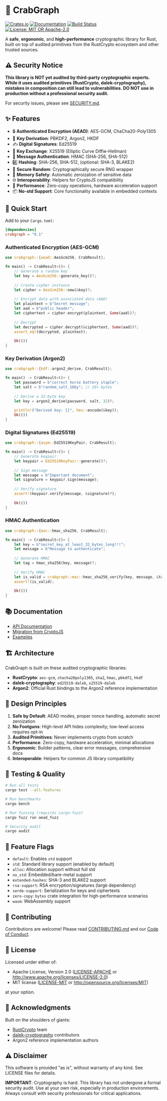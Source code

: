 # 🦀 CrabGraph

[![Crates.io](https://img.shields.io/crates/v/crabgraph.svg)](https://crates.io/crates/crabgraph)
[![Documentation](https://docs.rs/crabgraph/badge.svg)](https://docs.rs/crabgraph)
[![Build Status](https://github.com/AriajSarkar/crabgraph/workflows/CI/badge.svg)](https://github.com/AriajSarkar/crabgraph/actions)
[![License: MIT OR Apache-2.0](https://img.shields.io/badge/License-MIT%20OR%20Apache--2.0-blue.svg)](LICENSE-MIT)

A **safe**, **ergonomic**, and **high-performance** cryptographic library for Rust, built on top of audited primitives from the RustCrypto ecosystem and other trusted sources.

## ⚠️ Security Notice

**This library is NOT yet audited by third-party cryptographic experts. While it uses audited primitives (RustCrypto, dalek-cryptography), mistakes in composition can still lead to vulnerabilities. DO NOT use in production without a professional security audit.**

For security issues, please see [SECURITY.md](SECURITY.md).

## ✨ Features

- 🔒 **Authenticated Encryption (AEAD)**: AES-GCM, ChaCha20-Poly1305
- 🔑 **Key Derivation**: PBKDF2, Argon2, HKDF
- ✍️ **Digital Signatures**: Ed25519
- 🤝 **Key Exchange**: X25519 (Elliptic Curve Diffie-Hellman)
- 🔐 **Message Authentication**: HMAC (SHA-256, SHA-512)
- #️⃣ **Hashing**: SHA-256, SHA-512, (optional: SHA-3, BLAKE2)
- 🎲 **Secure Random**: Cryptographically secure RNG wrapper
- 🧹 **Memory Safety**: Automatic zeroization of sensitive data
- 🌐 **Interoperability**: Helpers for CryptoJS compatibility
- 🚀 **Performance**: Zero-copy operations, hardware acceleration support
- 📦 **No-std Support**: Core functionality available in embedded contexts

## 🚀 Quick Start

Add to your `Cargo.toml`:

```toml
[dependencies]
crabgraph = "0.1"
```

### Authenticated Encryption (AES-GCM)

```rust
use crabgraph::{aead::AesGcm256, CrabResult};

fn main() -> CrabResult<()> {
    // Generate a random key
    let key = AesGcm256::generate_key()?;
    
    // Create cipher instance
    let cipher = AesGcm256::new(&key)?;
    
    // Encrypt data with associated data (AAD)
    let plaintext = b"Secret message";
    let aad = b"public header";
    let ciphertext = cipher.encrypt(plaintext, Some(aad))?;
    
    // Decrypt
    let decrypted = cipher.decrypt(&ciphertext, Some(aad))?;
    assert_eq!(decrypted, plaintext);
    
    Ok(())
}
```

### Key Derivation (Argon2)

```rust
use crabgraph::{kdf::argon2_derive, CrabResult};

fn main() -> CrabResult<()> {
    let password = b"correct horse battery staple";
    let salt = b"random_salt_16by"; // 16+ bytes
    
    // Derive a 32-byte key
    let key = argon2_derive(password, salt, 32)?;
    
    println!("Derived key: {}", hex::encode(&key));
    Ok(())
}
```

### Digital Signatures (Ed25519)

```rust
use crabgraph::{asym::Ed25519KeyPair, CrabResult};

fn main() -> CrabResult<()> {
    // Generate keypair
    let keypair = Ed25519KeyPair::generate()?;
    
    // Sign message
    let message = b"Important document";
    let signature = keypair.sign(message);
    
    // Verify signature
    assert!(keypair.verify(message, &signature)?);
    
    Ok(())
}
```

### HMAC Authentication

```rust
use crabgraph::{mac::hmac_sha256, CrabResult};

fn main() -> CrabResult<()> {
    let key = b"secret_key_at_least_32_bytes_long!!!";
    let message = b"Message to authenticate";
    
    // Generate HMAC
    let tag = hmac_sha256(key, message)?;
    
    // Verify HMAC
    let is_valid = crabgraph::mac::hmac_sha256_verify(key, message, &tag)?;
    assert!(is_valid);
    
    Ok(())
}
```

## 📚 Documentation

- [API Documentation](https://docs.rs/crabgraph)
- [Migration from CryptoJS](docs/MIGRATE_CRYPTOJS.md)
- [Examples](examples/)

## 🏗️ Architecture

CrabGraph is built on these audited cryptographic libraries:

- **RustCrypto**: `aes-gcm`, `chacha20poly1305`, `sha2`, `hmac`, `pbkdf2`, `hkdf`
- **dalek-cryptography**: `ed25519-dalek`, `x25519-dalek`
- **Argon2**: Official Rust bindings to the Argon2 reference implementation

## 🎯 Design Principles

1. **Safe by Default**: AEAD modes, proper nonce handling, automatic secret zeroization
2. **No Footguns**: High-level API hides complexity; low-level access requires opt-in
3. **Audited Primitives**: Never implements crypto from scratch
4. **Performance**: Zero-copy, hardware acceleration, minimal allocations
5. **Ergonomic**: Builder patterns, clear error messages, comprehensive docs
6. **Interoperable**: Helpers for common JS library compatibility

## 🧪 Testing & Quality

```bash
# Run all tests
cargo test --all-features

# Run benchmarks
cargo bench

# Run fuzzing (requires cargo-fuzz)
cargo fuzz run aead_fuzz

# Security audit
cargo audit
```

## 🔧 Feature Flags

- `default`: Enables `std` support
- `std`: Standard library support (enabled by default)
- `alloc`: Allocation support without full std
- `no_std`: Embedded/bare-metal support
- `extended-hashes`: SHA-3 and BLAKE2 support
- `rsa-support`: RSA encryption/signatures (large dependency)
- `serde-support`: Serialization for keys and ciphertexts
- `zero-copy`: `bytes` crate integration for high-performance scenarios
- `wasm`: WebAssembly support

## 🤝 Contributing

Contributions are welcome! Please read [CONTRIBUTING.md](CONTRIBUTING.md) and our [Code of Conduct](CODE_OF_CONDUCT.md).

## 📜 License

Licensed under either of:

- Apache License, Version 2.0 ([LICENSE-APACHE](LICENSE-APACHE) or http://www.apache.org/licenses/LICENSE-2.0)
- MIT license ([LICENSE-MIT](LICENSE-MIT) or http://opensource.org/licenses/MIT)

at your option.

## 🙏 Acknowledgments

Built on the shoulders of giants:
- [RustCrypto](https://github.com/RustCrypto) team
- [dalek-cryptography](https://github.com/dalek-cryptography) contributors
- Argon2 reference implementation authors

## ⚠️ Disclaimer

This software is provided "as is", without warranty of any kind. See LICENSE files for details.

**IMPORTANT**: Cryptography is hard. This library has not undergone a formal security audit. Use at your own risk, especially in production environments. Always consult with security professionals for critical applications.
